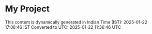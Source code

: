 # My Project

This content is dynamically generated in Indian Time (IST): 2025-01-22 17:06:46 IST
Converted to UTC: 2025-01-22 11:36:46 UTC
